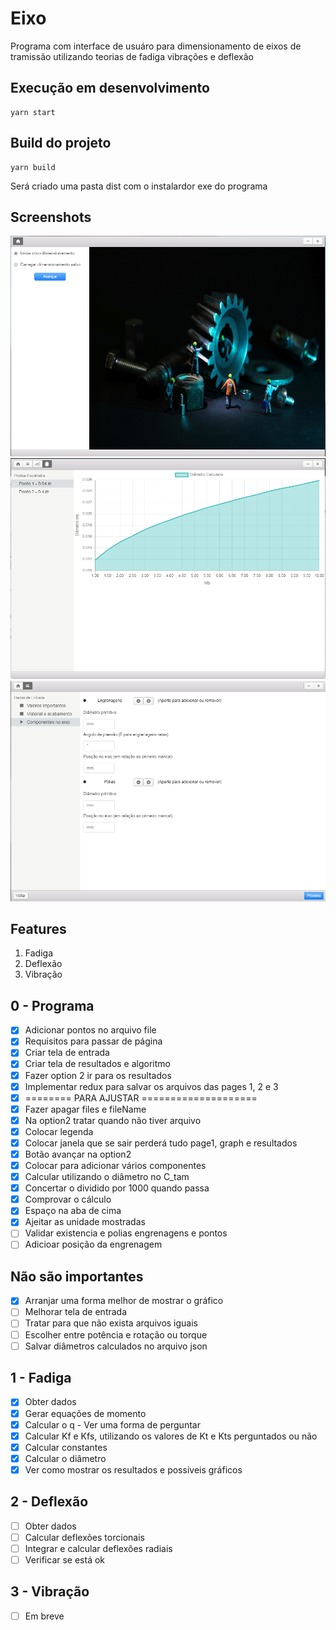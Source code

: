 # Eixo
Programa com interface de usuáro para dimensionamento de eixos de tramissão utilizando teorias de fadiga vibrações e deflexão
## Execução em desenvolvimento 
```
yarn start
```
## Build do projeto
```
yarn build
```
Será criado uma pasta dist com o instalardor exe do programa
## Screenshots
![](/src/images/home.png)
![](/src/images/diametro.png)
![](/src/images/tela3.png)
## Features
1. Fadiga
2. Deflexão
3. Vibração
## 0 - Programa
- [x] Adicionar pontos no arquivo file
- [x] Requisitos para passar de página
- [x] Criar tela de entrada
- [x] Criar tela de resultados e algoritmo
- [x] Fazer option 2 ir para os resultados
- [x] Implementar redux para salvar os arquivos das pages 1, 2 e 3
- [x] ======== PARA AJUSTAR  ====================
- [x] Fazer apagar files e fileName
- [x] Na option2 tratar quando não tiver arquivo 
- [x] Colocar legenda
- [x] Colocar janela que se sair perderá tudo page1, graph e resultados
- [x] Botão avançar na option2
- [x] Colocar para adicionar vários componentes
- [x] Calcular utilizando o diâmetro no C_tam
- [x] Concertar o dividido por 1000 quando passa
- [x] Comprovar o cálculo
- [x] Espaço na aba de cima
- [x] Ajeitar as unidade mostradas
- [ ] Validar existencia e polias engrenagens e pontos
- [ ] Adicioar posição da engrenagem
## Não são importantes
- [x] Arranjar uma forma melhor de mostrar o gráfico
- [ ] Melhorar tela de entrada
- [ ] Tratar para que não exista arquivos iguais
- [ ] Escolher entre potência e rotação ou torque
- [ ] Salvar diâmetros calculados no arquivo json
## 1 - Fadiga
- [x] Obter dados
- [x] Gerar equações de momento
- [x] Calcular o q - Ver uma forma de perguntar
- [x] Calcular Kf e Kfs, utilizando os valores de Kt e Kts perguntados ou não
- [x] Calcular constantes
- [x] Calcular o diâmetro
- [x] Ver como mostrar os resultados e possiveis gráficos
## 2 - Deflexão
- [ ] Obter dados
- [ ] Calcular deflexões torcionais
- [ ] Integrar e calcular deflexões radiais
- [ ] Verificar se está ok
## 3 - Vibração
- [ ] Em breve 
   
